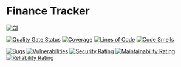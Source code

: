 # Finance Tracker

[![CI](https://github.com/Raboro/finance-tracker/actions/workflows/ci.yml/badge.svg)](https://github.com/Raboro/finance-tracker/actions/workflows/ci.yml)

[![Quality Gate Status](https://sonarcloud.io/api/project_badges/measure?project=Raboro_finance-tracker&metric=alert_status)](https://sonarcloud.io/summary/new_code?id=Raboro_finance-tracker)
[![Coverage](https://sonarcloud.io/api/project_badges/measure?project=Raboro_finance-tracker&metric=coverage)](https://sonarcloud.io/summary/new_code?id=Raboro_finance-tracker)
[![Lines of Code](https://sonarcloud.io/api/project_badges/measure?project=Raboro_finance-tracker&metric=ncloc)](https://sonarcloud.io/summary/new_code?id=Raboro_finance-tracker)
[![Code Smells](https://sonarcloud.io/api/project_badges/measure?project=Raboro_finance-tracker&metric=code_smells)](https://sonarcloud.io/summary/new_code?id=Raboro_finance-tracker)

[![Bugs](https://sonarcloud.io/api/project_badges/measure?project=Raboro_finance-tracker&metric=bugs)](https://sonarcloud.io/summary/new_code?id=Raboro_finance-tracker)
[![Vulnerabilities](https://sonarcloud.io/api/project_badges/measure?project=Raboro_finance-tracker&metric=vulnerabilities)](https://sonarcloud.io/summary/new_code?id=Raboro_finance-tracker)
[![Security Rating](https://sonarcloud.io/api/project_badges/measure?project=Raboro_finance-tracker&metric=security_rating)](https://sonarcloud.io/summary/new_code?id=Raboro_finance-tracker)
[![Maintainability Rating](https://sonarcloud.io/api/project_badges/measure?project=Raboro_finance-tracker&metric=sqale_rating)](https://sonarcloud.io/summary/new_code?id=Raboro_finance-tracker)
[![Reliability Rating](https://sonarcloud.io/api/project_badges/measure?project=Raboro_finance-tracker&metric=reliability_rating)](https://sonarcloud.io/summary/new_code?id=Raboro_finance-tracker)

